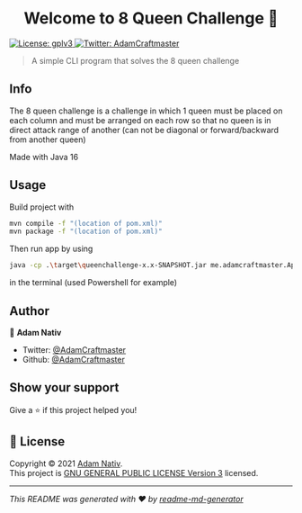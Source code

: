 <h1 align="center">Welcome to 8 Queen Challenge 👋</h1>
<p>
  <a href="https://github.com/AdamCraftmaster/9-Queen-Challenge/blob/main/LICENSE" target="_blank">
    <img alt="License: gplv3" src="https://img.shields.io/badge/License-gplv3-yellow.svg" />
  </a>
  <a href="https://twitter.com/AdamCraftmaster" target="_blank">
    <img alt="Twitter: AdamCraftmaster" src="https://img.shields.io/twitter/follow/AdamCraftmaster.svg?style=social" />
  </a>
</p>

> A simple CLI program that solves the 8 queen challenge

## Info

The 8 queen challenge is a challenge in which 1 queen must be placed on each column and must be arranged on each row so that no queen is in direct attack range of another (can not be diagonal or forward/backward from another queen)

Made with Java 16

## Usage

Build project with
```sh
mvn compile -f "(location of pom.xml)"
mvn package -f "(location of pom.xml)"
```
Then run app by using
```sh
java -cp .\target\queenchallenge-x.x-SNAPSHOT.jar me.adamcraftmaster.App
```
in the terminal (used Powershell for example)

## Author

👤 **Adam Nativ**

* Twitter: [@AdamCraftmaster](https://twitter.com/AdamCraftmaster)
* Github: [@AdamCraftmaster](https://github.com/AdamCraftmaster)

## Show your support

Give a ⭐️ if this project helped you!

## 📝 License

Copyright © 2021 [Adam Nativ](https://github.com/AdamCraftmaster).<br />
This project is [GNU GENERAL PUBLIC LICENSE Version 3](https://github.com/AdamCraftmaster/8-Queen-Challenge/blob/main/LICENSE) licensed.

***
_This README was generated with ❤️ by [readme-md-generator](https://github.com/kefranabg/readme-md-generator)_
